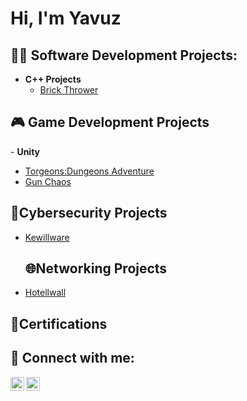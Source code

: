 <h1>Hi, I'm Yavuz</h1>

<h2>👨‍💻 Software Development Projects:</h2>

- <b>C++ Projects</b>
  - [Brick Thrower](https://github.com/yavuzTheParz/brick_thrower)

<h2>🎮 Game Development Projects</h2>
- <b>Unity</b>

   - [Torgeons:Dungeons Adventure](https://play.google.com/store/apps/details?id=com.parzigames.torgeons&hl=en)</br>
   - [Gun Chaos](https://play.google.com/store/apps/details?id=com.ParziGame.GunChaos&hl=en)

<h2>🔐Cybersecurity Projects</h2>

- [Kewillware](https://github.com/yavuzTheParz/KEWILLware.git)

  <h2>🌐Networking Projects</h2>

- [Hotellwall](https://github.com/yavuzTheParz/HOTELwall)

<h2>📄Certifications</h2>

<h2> 🤳 Connect with me:</h2>

[<img align="left" alt="JoshMadakor | YouTube" width="22px" src="https://cdn.jsdelivr.net/npm/simple-icons@v3/icons/youtube.svg" />][youtube]
[<img align="left" alt="JoshMadakor | LinkedIn" width="22px" src="https://cdn.jsdelivr.net/npm/simple-icons@v3/icons/linkedin.svg" />][linkedin]

[youtube]: [https://www.youtube.com/c/joshmadakor](https://www.youtube.com/@ParziiGames)
[linkedin]: [https://linkedin.com/in/joshmadakor](https://www.linkedin.com/in/yavuz-selim-ya%C5%9Far-622a2324a/)
